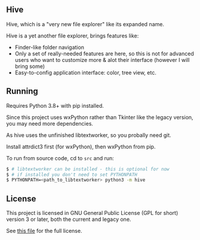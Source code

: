 ## Hive

Hive, which is a "very new file explorer" like its expanded name.

Hive is a yet another file explorer, brings features like:
* Finder-like folder navigation
* Only a set of really-needed features are here, so this is not for advanced users who want to customize more & alot their interface (however I will bring some)
* Easy-to-config application interface: color, tree view, etc.

## Running

Requires Python 3.8+ with pip installed.

Since this project uses wxPython rather than Tkinter like the legacy version, you may need more dependencies.

As hive uses the unfinished libtextworker, so you probally need git.

Install attrdict3 first (for wxPython), then wxPython from pip.

To run from source code, cd to ```src``` and run:

```bash
$ # libtextworker can be installed - this is optional for now
$ # if installed you don't need to set PYTHONPATH
$ PYTHONPATH=<path_to_libtextworker> python3 -m hive
```

## License

This project is licensed in GNU General Public License (GPL for short) version 3 or later, both the current and legacy one.

See [this file](./LICENSE) for the full license.